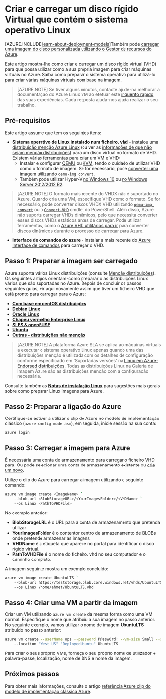 <properties
    pageTitle="Criar e carregar um VHD Linux | Microsoft Azure"
    description="Criar e carregar um Azure virtual no disco rígido (VHD) com o modelo clássico de implementação que contém o sistema operativo Linux."
    services="virtual-machines-linux"
    documentationCenter=""
    authors="iainfoulds"
    manager="timlt"
    editor="tysonn"
    tags="azure-service-management"/>

<tags
    ms.service="virtual-machines-linux"
    ms.workload="infrastructure-services"
    ms.tgt_pltfrm="vm-linux"
    ms.devlang="na"
    ms.topic="article"
    ms.date="09/01/2016"
    ms.author="iainfou"/>

# <a name="creating-and-uploading-a-virtual-hard-disk-that-contains-the-linux-operating-system"></a>Criar e carregar um disco rígido Virtual que contém o sistema operativo Linux

[AZURE.INCLUDE [learn-about-deployment-models](../../includes/learn-about-deployment-models-classic-include.md)]Também pode [carregar uma imagem do disco personalizada utilizando o Gestor de recursos do Azure](virtual-machines-linux-upload-vhd.md).

Este artigo mostra-lhe como criar e carregar um disco rígido virtual (VHD) para que possa utilizar como a sua própria imagem para criar máquinas virtuais no Azure. Saiba como preparar o sistema operativo para utilizá-lo para criar várias máquinas virtuais com base na imagem. 

>  [AZURE.NOTE] Se tiver alguns minutos, contacte ajude-na melhorar a documentação do Azure Linux VM ao efetuar este [inquérito rápido](https://aka.ms/linuxdocsurvey) das suas experiências. Cada resposta ajuda-nos ajuda realizar o seu trabalho.

## <a name="prerequisites"></a>Pré-requisitos
Este artigo assume que tem os seguintes itens:

- **Sistema operativo de Linux instalado num ficheiro. vhd** - instalou uma [distribuição menção Azure Linux](virtual-machines-linux-endorsed-distros.md) (ou ver as [informações de que não sejam menção distribuições](virtual-machines-linux-create-upload-generic.md)) para um disco virtual no formato de VHD. Existem várias ferramentas para criar um VM e VHD:
    - Instalar e configurar [QEMU](https://en.wikibooks.org/wiki/QEMU/Installing_QEMU) ou [KVM](http://www.linux-kvm.org/page/RunningKVM), tendo o cuidado de utilizar VHD como o formato de imagem. Se for necessário, pode [converter uma imagem](https://en.wikibooks.org/wiki/QEMU/Images#Converting_image_formats) utilizando `qemu-img convert`.
    - Também pode utilizar Hyper-V [no Windows 10](https://msdn.microsoft.com/virtualization/hyperv_on_windows/quick_start/walkthrough_install) ou [no Windows Server 2012/2012 R2](https://technet.microsoft.com/library/hh846766.aspx).

> [AZURE.NOTE] O formato mais recente do VHDX não é suportado no Azure. Quando cria uma VM, especifique VHD como o formato. Se for necessário, pode converter discos VHDX VHD utilizando [`qemu-img convert`](https://en.wikibooks.org/wiki/QEMU/Images#Converting_image_formats) ou o [`Convert-VHD`](https://technet.microsoft.com/library/hh848454.aspx) cmdlet do PowerShell. Além disso, Azure não suporta carregar VHDs dinâmicos, pelo que necessita converter esses discos VHDs estáticos antes de carregar. Pode utilizar ferramentas, como o [Azure VHD utilitários para ir](https://github.com/Microsoft/azure-vhd-utils-for-go) para converter discos dinâmicos durante o processo de carregar para Azure.

- **Interface de comandos do azure** - instalar a mais recente do [Azure Interface de comandos](../virtual-machines-command-line-tools.md) para carregar o VHD.

<a id="prepimage"> </a>
## <a name="step-1-prepare-the-image-to-be-uploaded"></a>Passo 1: Preparar a imagem ser carregado

Azure suporta vários Linux distribuições (consulte [Menção distribuições](virtual-machines-linux-endorsed-distros.md)). Os seguintes artigos orientam-como preparar o as distribuições Linux vários que são suportadas no Azure. Depois de concluir os passos seguintes guias, vir aqui novamente assim que tiver um ficheiro VHD que está pronto para carregar para o Azure:

- **[Com base em centOS distribuições](virtual-machines-linux-create-upload-centos.md)**
- **[Debian Linux](virtual-machines-linux-debian-create-upload-vhd.md)**
- **[Oracle Linux](virtual-machines-linux-oracle-create-upload-vhd.md)**
- **[Chapéu vermelho Enterprise Linux](virtual-machines-linux-redhat-create-upload-vhd.md)**
- **[SLES & openSUSE](virtual-machines-linux-suse-create-upload-vhd.md)**
- **[Ubuntu](virtual-machines-linux-create-upload-ubuntu.md)**
- **[Outras - distribuições não menção](virtual-machines-linux-create-upload-generic.md)**

> [AZURE.NOTE] A plataforma Azure SLA se aplica ao máquinas virtuais a executar o sistema operativo Linux apenas quando uma das distribuições menção é utilizada com os detalhes de configuração conforme especificado em 'Suportadas versões' na [Linux em Azure-Endorsed distribuições](virtual-machines-linux-endorsed-distros.md). Todas as distribuições Linux na Galeria de imagem Azure são as distribuições menção com a configuração necessária.

Consulte também as **[Notas de instalação Linux](virtual-machines-linux-create-upload-generic.md#general-linux-installation-notes)** para sugestões mais gerais sobre como preparar Linux imagens para Azure.


<a id="connect"> </a>
## <a name="step-2-prepare-the-connection-to-azure"></a>Passo 2: Preparar a ligação do Azure

Certifique-se estiver a utilizar o clip do Azure no modelo de implementação clássico (`azure config mode asm`), em seguida, inicie sessão na sua conta:

```
azure login
```


<a id="upload"> </a>
## <a name="step-3-upload-the-image-to-azure"></a>Passo 3: Carregar a imagem para Azure

É necessária uma conta de armazenamento para carregar o ficheiro VHD para. Ou pode selecionar uma conta de armazenamento existente ou [crie um novo](../storage/storage-create-storage-account.md).

Utilize o clip do Azure para carregar a imagem utilizando o seguinte comando:

```bash
azure vm image create <ImageName> `
    --blob-url <BlobStorageURL>/<YourImagesFolder>/<VHDName> `
    --os Linux <PathToVHDFile>
```

No exemplo anterior:

- **BlobStorageURL** é o URL para a conta de armazenamento que pretenda utilizar
- **YourImagesFolder** é o contentor dentro de armazenamento de BLOBs onde pretende armazenar as imagens
- **VHDName** é a etiqueta que aparece no portal para identificar o disco rígido virtual.
- **PathToVHDFile** é o nome do ficheiro. vhd no seu computador e o caminho completo.

A imagem seguinte mostra um exemplo concluído:

```bash
azure vm image create UbuntuLTS `
    --blob-url https://teststorage.blob.core.windows.net/vhds/UbuntuLTS.vhd `
    --os Linux /home/ahmet/UbuntuLTS.vhd
```

## <a name="step-4-create-a-vm-from-the-image"></a>Passo 4: Criar uma VM a partir da imagem
Criar um VM utilizando `azure vm create` da mesma forma como uma VM normal. Especifique o nome que atribuiu a sua imagem no passo anterior. No seguinte exemplo, vamos utilizar o nome de imagem **UbuntuLTS** atribuído no passo anterior:

```bash
azure vm create --userName ops --password P@ssw0rd! --vm-size Small --ssh `
    --location "West US" "DeployedUbuntu" UbuntuLTS
```

Para criar o seus próprio VMs, forneça o seu próprio nome de utilizador + palavra-passe, localização, nome de DNS e nome da imagem.

## <a name="next-steps"></a>Próximos passos

Para obter mais informações, consulte o artigo [referência Azure clip do modelo de implementação clássica Azure](../virtual-machines-command-line-tools.md).

[Step 1: Prepare the image to be uploaded]: #prepimage
[Step 2: Prepare the connection to Azure]: #connect
[Step 3: Upload the image to Azure]: #upload
